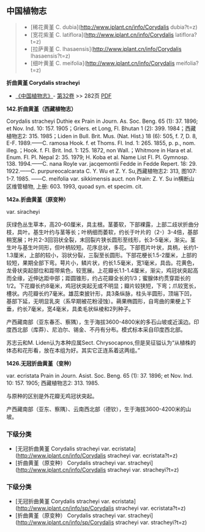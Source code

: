 

## 中国植物志

> * [稀花黄堇  C.  dubia](http://www.iplant.cn/info/Corydalis dubia?t=z)
> * [宽花紫堇  C.  latiflora](http://www.iplant.cn/info/Corydalis latiflora?t=z)
> * [拉萨黄堇  C.  lhasaensis](http://www.iplant.cn/info/Corydalis lhasaensis?t=z)
> * [细叶黄堇  C.  meifolia](http://www.iplant.cn/info/Corydalis meifolia?t=z)


**折曲黄堇 Corydalis stracheyi**

* [《中国植物志》](http://www.iplant.cn/frps)- [第32卷](http://www.iplant.cn/frps/vol/32) >> 282页 [PDF](http://www.iplant.cn/frps/pdf/32/282.pdf)


**142.折曲黄堇（西藏植物志）**

Corydalis stracheyi Duthie ex Prain in Journ. As. Soc. Beng. 65 (1): 37. 1896; et Nov. Ind. 10: 157. 1905；Griers. et Long, Fl. Bhutan 1 (2): 399. 1984；西藏植物志2: 315. 1985；Liden in Bull. Brit. Mus. (Nat. Hist.) 18 (6): 505, f. 7, D. 8, E-F. 1989.——C. ramosa Hook. f. et Thoms. Fl. Ind. 1: 265. 1855, p. p., nom. illeg.；Hook. f. Fl. Brit. Ind. 1: 125. 1872, non Wall.；Whitmore in Hara et al. Enum. Fl. Pl. Nepal 2: 35. 1979; H. Koba et al. Name List Fl. Pl. Gymnosp. 138. 1994.——C. nana Royle var. jacqemontii Fedde in Fedde Repert. 18: 29. 1922.——C. purpureocalcarata C. Y. Wu et Z. Y. Su,西藏植物志2: 313, 图107: 1-7. 1985. ——C. meifolia var. sikkimensis auct. non Prain: Z. Y. Su in横断山区维管植物, 上册: 603. 1993, quoad syn. et specim. cit.

**142a.折曲黄堇（原变种）**

var. siracheyi

灰绿色丛生草本，高20-60厘米，具主根。茎萎软，下部裸露，上部二歧状折曲分枝，具叶。基生叶约与茎等长；叶柄细而萎软，约长于叶片的（2-）3-4倍，基部稍宽展；叶片2-3回羽状全裂，末回裂片狭长圆形至线形，长3-5毫米，渐尖。茎生叶与基生叶同形，但叶柄较短。花序总状，多花。下部苞片叶状，具柄，长约1-1.3厘米，上部的较小，羽状分裂，三裂至长圆形。下部花梗长1.5-2厘米，上部的较短，果期全部下弯。萼片小，鳞片状，约长1.5毫米，宽1毫米，具齿。花黄色，龙骨状突起部位和距带紫色，较宽展。上花瓣长1.1-1.4厘米，渐尖，鸡冠状突起高而全缘，近伸达距中部；距圆锥形，约占花瓣全长的1/3；蜜腺体约贯穿距长的1/2。下花瓣长约8毫米，鸡冠状突起无或不明显；瓣片较狭短，下弯；爪较宽长，槽状。内花瓣长约7毫米。雄蕊束披针形，具3条纵脉，柱头半圆形，顶端下凹，基部下延，无明显乳突（系早期被花粉浸蚀）。蒴果椭圆形，自弯曲的果梗上下垂，约长7毫米，宽4毫米，具柔毛状纵棱和2列种子。

产西藏南部（亚东春丕、察隅），生于海拔3600-4800米的多石山坡或近溪边。印度西北部（库莽）、尼泊尔、锡金、不丹有分布。模式标本采自印度西北部。

苏志云和M. Liden认为本种应属Sect. Chrysocapnos,但是吴征镒认为“从植株的体态和花形看，放在本组为好。其实它正连系着这两组。”

**1426.无冠折曲黄堇（变种）**

var. ecristata Prain in Journ. Asist. Soc. Beng. 65 (1): 37. 1896; et Nov. Ind. 10: 157. 1905; 西藏植物志2: 313. 1985.

与原种的区别是外花瓣无鸡冠状突起。

产西藏南部（亚东、察隅）、云南西北部（德钦），生于海拔3600-4200米的山坡。

### 下级分类
* [无冠折曲黄堇  Corydalis stracheyi var. ecristata](http://www.iplant.cn/info/Corydalis stracheyi var. ecristata?t=z)
* [折曲黄堇（原变种）  Corydalis stracheyi var. stracheyi](http://www.iplant.cn/info/Corydalis stracheyi var. stracheyi?t=z)

### 下级分类
* [无冠折曲黄堇  Corydalis stracheyi var. ecristata](http://www.iplant.cn/info/sp/Corydalis stracheyi var. ecristata?t=z)
* [折曲黄堇（原变种）  Corydalis stracheyi var. stracheyi](http://www.iplant.cn/info/sp/Corydalis stracheyi var. stracheyi?t=z)
